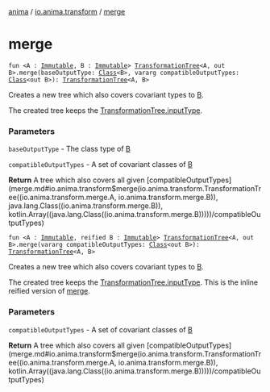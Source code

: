 [anima](../index.md) / [io.anima.transform](index.md) / [merge](./merge.md)

# merge

`fun <A : `[`Immutable`](-immutable/index.md)`, B : `[`Immutable`](-immutable/index.md)`> `[`TransformationTree`](-transformation-tree/index.md)`<A, out B>.merge(baseOutputType: `[`Class`](https://docs.oracle.com/javase/6/docs/api/java/lang/Class.html)`<B>, vararg compatibleOutputTypes: `[`Class`](https://docs.oracle.com/javase/6/docs/api/java/lang/Class.html)`<out B>): `[`TransformationTree`](-transformation-tree/index.md)`<A, B>`

Creates a new tree which also covers covariant types to [B](merge.md#B).

The created tree keeps the [TransformationTree.inputType](-transformation-tree/input-type.md).

### Parameters

`baseOutputType` - The class type of [B](merge.md#B)

`compatibleOutputTypes` - A set of covariant classes of [B](merge.md#B)

**Return**
A tree which also covers all given [compatibleOutputTypes](merge.md#io.anima.transform$merge(io.anima.transform.TransformationTree((io.anima.transform.merge.A, io.anima.transform.merge.B)), java.lang.Class((io.anima.transform.merge.B)), kotlin.Array((java.lang.Class((io.anima.transform.merge.B)))))/compatibleOutputTypes)

`fun <A : `[`Immutable`](-immutable/index.md)`, reified B : `[`Immutable`](-immutable/index.md)`> `[`TransformationTree`](-transformation-tree/index.md)`<A, out B>.merge(vararg compatibleOutputTypes: `[`Class`](https://docs.oracle.com/javase/6/docs/api/java/lang/Class.html)`<out B>): `[`TransformationTree`](-transformation-tree/index.md)`<A, B>`

Creates a new tree which also covers covariant types to [B](merge.md#B).

The created tree keeps the [TransformationTree.inputType](-transformation-tree/input-type.md).
This is the inline reified version of [merge](./merge.md).

### Parameters

`compatibleOutputTypes` - A set of covariant classes of [B](merge.md#B)

**Return**
A tree which also covers all given [compatibleOutputTypes](merge.md#io.anima.transform$merge(io.anima.transform.TransformationTree((io.anima.transform.merge.A, io.anima.transform.merge.B)), kotlin.Array((java.lang.Class((io.anima.transform.merge.B)))))/compatibleOutputTypes)

